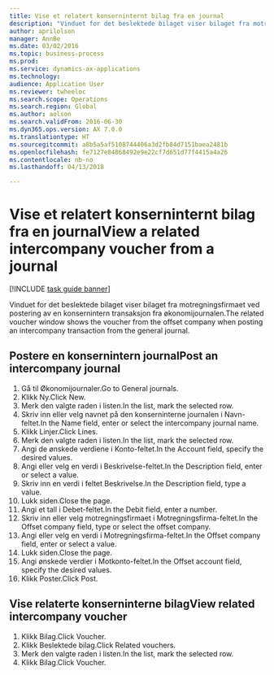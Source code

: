 ```yaml
--- 
title: Vise et relatert konserninternt bilag fra en journal
description: "Vinduet for det beslektede bilaget viser bilaget fra motregningsfirmaet ved postering av en konsernintern transaksjon fra økonomijournalen."
author: aprilolson
manager: AnnBe
ms.date: 03/02/2016
ms.topic: business-process
ms.prod: 
ms.service: dynamics-ax-applications
ms.technology: 
audience: Application User
ms.reviewer: twheeloc
ms.search.scope: Operations
ms.search.region: Global
ms.author: aolson
ms.search.validFrom: 2016-06-30
ms.dyn365.ops.version: AX 7.0.0
ms.translationtype: HT
ms.sourcegitcommit: a8b5a5af5108744406a3d2fb84d7151baea2481b
ms.openlocfilehash: fe7127e84868492e9e22cf7d651d77f4415a4a26
ms.contentlocale: nb-no
ms.lasthandoff: 04/13/2018

---
```

# <a name="view-a-related-intercompany-voucher-from-a-journal"></a><span data-ttu-id="9a7d7-103">Vise et relatert konserninternt bilag fra en journal</span><span class="sxs-lookup"><span data-stu-id="9a7d7-103">View a related intercompany voucher from a journal</span></span>

[!INCLUDE [task guide banner](../../includes/task-guide-banner.md)]

<span data-ttu-id="9a7d7-104">Vinduet for det beslektede bilaget viser bilaget fra motregningsfirmaet ved postering av en konsernintern transaksjon fra økonomijournalen.</span><span class="sxs-lookup"><span data-stu-id="9a7d7-104">The related voucher window shows the voucher from the offset company when posting an intercompany transaction from the general journal.</span></span>


## <a name="post-an-intercompany-journal"></a><span data-ttu-id="9a7d7-105">Postere en konsernintern journal</span><span class="sxs-lookup"><span data-stu-id="9a7d7-105">Post an intercompany journal</span></span>
1. <span data-ttu-id="9a7d7-106">Gå til Økonomijournaler.</span><span class="sxs-lookup"><span data-stu-id="9a7d7-106">Go to General journals.</span></span>
2. <span data-ttu-id="9a7d7-107">Klikk Ny.</span><span class="sxs-lookup"><span data-stu-id="9a7d7-107">Click New.</span></span>
3. <span data-ttu-id="9a7d7-108">Merk den valgte raden i listen.</span><span class="sxs-lookup"><span data-stu-id="9a7d7-108">In the list, mark the selected row.</span></span>
4. <span data-ttu-id="9a7d7-109">Skriv inn eller velg navnet på den konserninterne journalen i Navn-feltet.</span><span class="sxs-lookup"><span data-stu-id="9a7d7-109">In the Name field, enter or select the intercompany journal name.</span></span>
5. <span data-ttu-id="9a7d7-110">Klikk Linjer.</span><span class="sxs-lookup"><span data-stu-id="9a7d7-110">Click Lines.</span></span>
6. <span data-ttu-id="9a7d7-111">Merk den valgte raden i listen.</span><span class="sxs-lookup"><span data-stu-id="9a7d7-111">In the list, mark the selected row.</span></span>
7. <span data-ttu-id="9a7d7-112">Angi de ønskede verdiene i Konto-feltet.</span><span class="sxs-lookup"><span data-stu-id="9a7d7-112">In the Account field, specify the desired values.</span></span>
8. <span data-ttu-id="9a7d7-113">Angi eller velg en verdi i Beskrivelse-feltet.</span><span class="sxs-lookup"><span data-stu-id="9a7d7-113">In the Description field, enter or select a value.</span></span>
9. <span data-ttu-id="9a7d7-114">Skriv inn en verdi i feltet Beskrivelse.</span><span class="sxs-lookup"><span data-stu-id="9a7d7-114">In the Description field, type a value.</span></span>
10. <span data-ttu-id="9a7d7-115">Lukk siden.</span><span class="sxs-lookup"><span data-stu-id="9a7d7-115">Close the page.</span></span>
11. <span data-ttu-id="9a7d7-116">Angi et tall i Debet-feltet.</span><span class="sxs-lookup"><span data-stu-id="9a7d7-116">In the Debit field, enter a number.</span></span>
12. <span data-ttu-id="9a7d7-117">Skriv inn eller velg motregningsfirmaet i Motregningsfirma-feltet.</span><span class="sxs-lookup"><span data-stu-id="9a7d7-117">In the Offset company field, type or select the offset company.</span></span>
13. <span data-ttu-id="9a7d7-118">Angi eller velg en verdi i Motregningsfirma-feltet.</span><span class="sxs-lookup"><span data-stu-id="9a7d7-118">In the Offset company field, enter or select a value.</span></span>
14. <span data-ttu-id="9a7d7-119">Lukk siden.</span><span class="sxs-lookup"><span data-stu-id="9a7d7-119">Close the page.</span></span>
15. <span data-ttu-id="9a7d7-120">Angi ønskede verdier i Motkonto-feltet.</span><span class="sxs-lookup"><span data-stu-id="9a7d7-120">In the Offset account field, specify the desired values.</span></span>
16. <span data-ttu-id="9a7d7-121">Klikk Poster.</span><span class="sxs-lookup"><span data-stu-id="9a7d7-121">Click Post.</span></span>

## <a name="view-related-intercompany-voucher"></a><span data-ttu-id="9a7d7-122">Vise relaterte konserninterne bilag</span><span class="sxs-lookup"><span data-stu-id="9a7d7-122">View related intercompany voucher</span></span>
1. <span data-ttu-id="9a7d7-123">Klikk Bilag.</span><span class="sxs-lookup"><span data-stu-id="9a7d7-123">Click Voucher.</span></span>
2. <span data-ttu-id="9a7d7-124">Klikk Beslektede bilag.</span><span class="sxs-lookup"><span data-stu-id="9a7d7-124">Click Related vouchers.</span></span>
3. <span data-ttu-id="9a7d7-125">Merk den valgte raden i listen.</span><span class="sxs-lookup"><span data-stu-id="9a7d7-125">In the list, mark the selected row.</span></span>
4. <span data-ttu-id="9a7d7-126">Klikk Bilag.</span><span class="sxs-lookup"><span data-stu-id="9a7d7-126">Click Voucher.</span></span>


